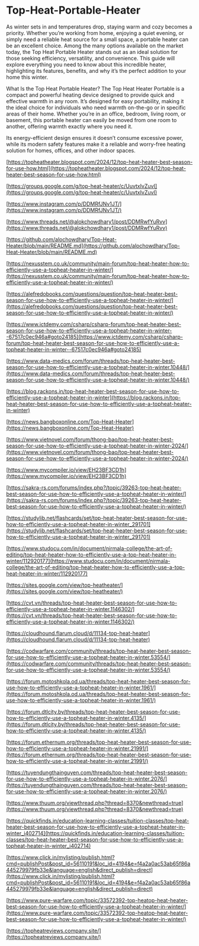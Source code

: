 # Top-Heat-Portable-Heater

As winter sets in and temperatures drop, staying warm and cozy becomes a priority. Whether you’re working from home, enjoying a quiet evening, or simply need a reliable heat source for a small space, a portable heater can be an excellent choice. Among the many options available on the market today, the Top Heat Portable Heater stands out as an ideal solution for those seeking efficiency, versatility, and convenience. This guide will explore everything you need to know about this incredible heater, highlighting its features, benefits, and why it’s the perfect addition to your home this winter.

What Is the Top Heat Portable Heater?
The Top Heat Heater Portable is a compact and powerful heating device designed to provide quick and effective warmth in any room. It’s designed for easy portability, making it the ideal choice for individuals who need warmth on-the-go or in specific areas of their home. Whether you’re in an office, bedroom, living room, or basement, this portable heater can easily be moved from one room to another, offering warmth exactly where you need it.

Its energy-efficient design ensures it doesn’t consume excessive power, while its modern safety features make it a reliable and worry-free heating solution for homes, offices, and other indoor spaces.

[https://topheatheater.blogspot.com/2024/12/top-heat-heater-best-season-for-use-how.html](https://topheatheater.blogspot.com/2024/12/top-heat-heater-best-season-for-use-how.html)

[https://groups.google.com/g/top-heat-heater/c/UuvtxIvZuvI](https://groups.google.com/g/top-heat-heater/c/UuvtxIvZuvI)

[https://www.instagram.com/p/DDMRfJNv1JT/](https://www.instagram.com/p/DDMRfJNv1JT/)

[https://www.threads.net/@alokchowdhary1/post/DDMRwfYuRvv](https://www.threads.net/@alokchowdhary1/post/DDMRwfYuRvv)

[https://github.com/alochowdhary/Top-Heat-Heater/blob/main/README.md](https://github.com/alochowdhary/Top-Heat-Heater/blob/main/README.md)

[https://nexusstem.co.uk/community/main-forum/top-heat-heater-how-to-efficiently-use-a-topheat-heater-in-winter/](https://nexusstem.co.uk/community/main-forum/top-heat-heater-how-to-efficiently-use-a-topheat-heater-in-winter/)

[https://alefredobooks.com/questions/question/top-heat-heater-best-season-for-use-how-to-efficiently-use-a-topheat-heater-in-winter/](https://alefredobooks.com/questions/question/top-heat-heater-best-season-for-use-how-to-efficiently-use-a-topheat-heater-in-winter/)

[https://www.ictdemy.com/csharp/csharp-forum/top-heat-heater-best-season-for-use-how-to-efficiently-use-a-topheat-heater-in-winter--67517c0ec946a#goto24185](https://www.ictdemy.com/csharp/csharp-forum/top-heat-heater-best-season-for-use-how-to-efficiently-use-a-topheat-heater-in-winter--67517c0ec946a#goto24185)

[https://www.data-medics.com/forum/threads/top-heat-heater-best-season-for-use-how-to-efficiently-use-a-topheat-heater-in-winter.10448/](https://www.data-medics.com/forum/threads/top-heat-heater-best-season-for-use-how-to-efficiently-use-a-topheat-heater-in-winter.10448/)

[https://blog.rackons.in/top-heat-heater-best-season-for-use-how-to-efficiently-use-a-topheat-heater-in-winter](https://blog.rackons.in/top-heat-heater-best-season-for-use-how-to-efficiently-use-a-topheat-heater-in-winter)

[https://news.bangboxonline.com/Top-Heat-Heater](https://news.bangboxonline.com/Top-Heat-Heater)


[https://www.vietnovel.com/forum/thong-bao/top-heat-heater-best-season-for-use-how-to-efficiently-use-a-topheat-heater-in-winter-2024/](https://www.vietnovel.com/forum/thong-bao/top-heat-heater-best-season-for-use-how-to-efficiently-use-a-topheat-heater-in-winter-2024/)

[https://www.mycompiler.io/view/EH23BF3CD1h](https://www.mycompiler.io/view/EH23BF3CD1h)

[https://sakra-rs.com/forums/index.php?/topic/39263-top-heat-heater-best-season-for-use-how-to-efficiently-use-a-topheat-heater-in-winter/](https://sakra-rs.com/forums/index.php?/topic/39263-top-heat-heater-best-season-for-use-how-to-efficiently-use-a-topheat-heater-in-winter/)

[https://studylib.net/flashcards/set/top-heat-heater-best-season-for-use-how-to-efficiently-use-a-topheat-heater-in-winter_291701](https://studylib.net/flashcards/set/top-heat-heater-best-season-for-use-how-to-efficiently-use-a-topheat-heater-in-winter_291701)

[https://www.studocu.com/in/document/nirmala-college/the-art-of-editing/top-heat-heater-how-to-efficiently-use-a-top-heat-heater-in-winter/112920177](https://www.studocu.com/in/document/nirmala-college/the-art-of-editing/top-heat-heater-how-to-efficiently-use-a-top-heat-heater-in-winter/112920177)

[https://sites.google.com/view/top-heatheater/](https://sites.google.com/view/top-heatheater/)

[https://cvt.vn/threads/top-heat-heater-best-season-for-use-how-to-efficiently-use-a-topheat-heater-in-winter.1146302/](https://cvt.vn/threads/top-heat-heater-best-season-for-use-how-to-efficiently-use-a-topheat-heater-in-winter.1146302/)

[https://cloudhound.flarum.cloud/d/11134-top-heat-heater](https://cloudhound.flarum.cloud/d/11134-top-heat-heater)

[https://codwarfare.com/community/threads/top-heat-heater-best-season-for-use-how-to-efficiently-use-a-topheat-heater-in-winter.53554/](https://codwarfare.com/community/threads/top-heat-heater-best-season-for-use-how-to-efficiently-use-a-topheat-heater-in-winter.53554/)

[https://forum.motoshkola.od.ua/threads/top-heat-heater-best-season-for-use-how-to-efficiently-use-a-topheat-heater-in-winter.1961/](https://forum.motoshkola.od.ua/threads/top-heat-heater-best-season-for-use-how-to-efficiently-use-a-topheat-heater-in-winter.1961/)

[https://forum.dtlcity.by/threads/top-heat-heater-best-season-for-use-how-to-efficiently-use-a-topheat-heater-in-winter.4135/](https://forum.dtlcity.by/threads/top-heat-heater-best-season-for-use-how-to-efficiently-use-a-topheat-heater-in-winter.4135/)

[https://forum.ethernum.org/threads/top-heat-heater-best-season-for-use-how-to-efficiently-use-a-topheat-heater-in-winter.21991/](https://forum.ethernum.org/threads/top-heat-heater-best-season-for-use-how-to-efficiently-use-a-topheat-heater-in-winter.21991/)

[https://tuyendungthainguyen.com/threads/top-heat-heater-best-season-for-use-how-to-efficiently-use-a-topheat-heater-in-winter.2076/](https://tuyendungthainguyen.com/threads/top-heat-heater-best-season-for-use-how-to-efficiently-use-a-topheat-heater-in-winter.2076/)

[https://www.thuum.org/viewthread.php?thread=8370&newthread=true](https://www.thuum.org/viewthread.php?thread=8370&newthread=true)

[https://quickfinds.in/education-learning-classes/tuition-classes/top-heat-heater-best-season-for-use-how-to-efficiently-use-a-topheat-heater-in-winter_i402714](https://quickfinds.in/education-learning-classes/tuition-classes/top-heat-heater-best-season-for-use-how-to-efficiently-use-a-topheat-heater-in-winter_i402714)

[https://www.click.in/mylisting/publish.html?cmd=publishPost&post_id=56110191&loc_id=4194&e=f4a2a0ac53ab65f86a445279979fb33e&language=english&direct_publish=direct](https://www.click.in/mylisting/publish.html?cmd=publishPost&post_id=56110191&loc_id=4194&e=f4a2a0ac53ab65f86a445279979fb33e&language=english&direct_publish=direct)

[https://www.pure-warfare.com/topic/33572392-top-heatop-heat-heater-best-season-for-use-how-to-efficiently-use-a-topheat-heater-in-winter/](https://www.pure-warfare.com/topic/33572392-top-heatop-heat-heater-best-season-for-use-how-to-efficiently-use-a-topheat-heater-in-winter/)

[https://topheatreviews.company.site/](https://topheatreviews.company.site/)

